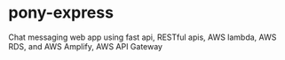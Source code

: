 # pony-express
Chat messaging web app using fast api, RESTful apis, AWS lambda, AWS RDS, and AWS Amplify, AWS API Gateway
